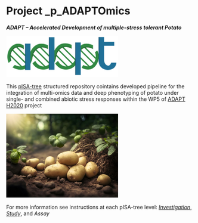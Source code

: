 Project _p_ADAPTOmics
================

***ADAPT – Accelerated Development of multiple-stress tolerant Potato***

<img src="https://github.com/NIB-SI/multiOmics-integration/blob/main/_p_ADAPTOmics/presentations/logo.png" width="300" class="center">

This [pISA-tree](https://github.com/NIB-SI/pISA-tree) structured repository cointains developed pipeline for the integration of multi-omics data and deep phenotyping of potato under single- and combined abiotic stress responses within the WP5 of [ADAPT](https://adapt.univie.ac.at/) [H2020](https://cordis.europa.eu/project/id/862858/results) project 



<img src="https://github.com/NIB-SI/multiOmics-integration/blob/main/_p_ADAPTOmics/presentations/potato.jpg" width="300" class="center">

For more information see instructions at each pISA-tree level: [*_Investigation_*](https://github.com/NIB-SI/multiOmics-integration/tree/main/_p_ADAPTOmics/_I_Desiree), [*_Study_*](https://github.com/NIB-SI/multiOmics-integration/tree/main/_p_ADAPTOmics/_I_Desiree/_S_multiOmics), and *_Assay_*
